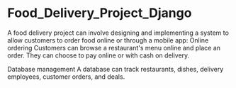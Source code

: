 # Food_Delivery_Project_Django

A food delivery project can involve designing and implementing a system to allow customers to order food online or through a mobile app: 
Online ordering
Customers can browse a restaurant's menu online and place an order. They can choose to pay online or with cash on delivery.

Database management
A database can track restaurants, dishes, delivery employees, customer orders, and deals. 
